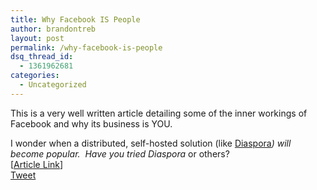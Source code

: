 ```yaml
---
title: Why Facebook IS People
author: brandontreb
layout: post
permalink: /why-facebook-is-people
dsq_thread_id:
  - 1361962681
categories:
  - Uncategorized
---
```

This is a very well written article detailing some of the inner workings of Facebook and why its business is YOU. &nbsp; 

<div>
</div>

<div>
  I wonder when a distributed, self-hosted solution (like <a href="https://joindiaspora.com/" title="" target="">Diaspora<em></a>) will become popular. &nbsp;Have you tried Diaspora</em> or others? 
  
  <div>
  </div>
  
  <div>
    [<a href="http://observer.com/2012/05/23/facebook-is-people-why-i-quit-mark-zuckerbergs-online-collective-data-farm/?show=all" title="" target="">Article Link</a>]
  </div></div> 
  
  <div style="">
    <a href="http://twitter.com/share" class="twitter-share-button" data-count="horizontal" data-text="Why Facebook IS People" data-url="http://brandontreb.com/why-facebook-is-people"  data-via="brandontreb" data-related="brandontreb:">Tweet</a>
  </div>